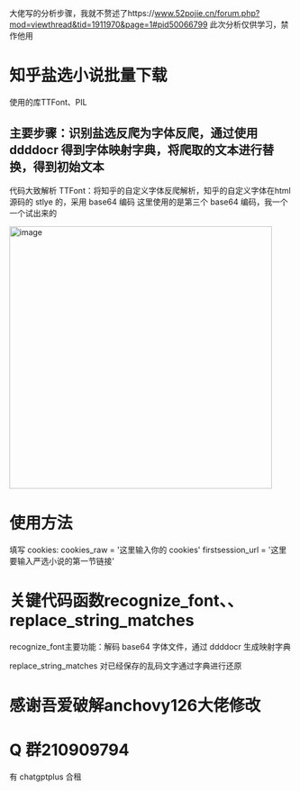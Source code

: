 大佬写的分析步骤，我就不赘述了https://www.52pojie.cn/forum.php?mod=viewthread&tid=1911970&page=1#pid50066799
此次分析仅供学习，禁作他用
# 知乎盐选小说批量下载
使用的库TTFont、PIL
## 主要步骤：识别盐选反爬为字体反爬，通过使用 ddddocr 得到字体映射字典，将爬取的文本进行替换，得到初始文本

代码大致解析
TTFont：将知乎的自定义字体反爬解析，知乎的自定义字体在html 源码的 stlye 的，采用 base64 编码
这里使用的是第三个 base64 编码，我一个一个试出来的

<img width="466" alt="image" src="https://github.com/zhaoyanxue666/-/assets/39113888/b67beb7b-ca9c-4877-8866-15b276b121cf">

# 使用方法
填写 cookies:
cookies_raw = '这里输入你的 cookies' 
firstsession_url = '这里要输入严选小说的第一节链接'

# 关键代码函数recognize_font、、replace_string_matches
recognize_font主要功能：解码 base64 字体文件，通过 ddddocr 生成映射字典

replace_string_matches 对已经保存的乱码文字通过字典进行还原



# 感谢吾爱破解anchovy126大佬修改
# Q 群210909794
有 chatgptplus 合租
